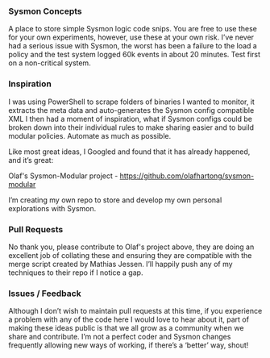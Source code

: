 ### Sysmon Concepts
A place to store simple Sysmon logic code snips.
You are free to use these for your own experiments, however, use these at your own risk.  I’ve never had a serious issue with Sysmon, the worst has been a failure to the load a policy and the test system logged 60k events in about 20 minutes.  Test first on a non-critical system.

### Inspiration
I was using PowerShell to scrape folders of binaries I wanted to monitor, it extracts the meta data and auto-generates the Sysmon config compatible XML  I then had a moment of inspiration, what if Sysmon configs could be broken down into their individual rules to make sharing easier and to build modular policies.  Automate as much as possible.

Like most great ideas, I Googled and found that it has already happened, and it’s great:

Olaf's Sysmon-Modular project - https://github.com/olafhartong/sysmon-modular

I’m creating my own repo to store and develop my own personal explorations with Sysmon.

### Pull Requests
No thank you, please contribute to Olaf's project above, they are doing an excellent job of collating these and ensuring they are compatible with the merge script created by Mathias Jessen.  I’ll happily push any of my techniques to their repo if I notice a gap.

### Issues / Feedback
Although I don’t wish to maintain pull requests at this time, if you experience a problem with any of the code here I would love to hear about it, part of making these ideas public is that we all grow as a community when we share and contribute.  I’m not a perfect coder and Sysmon changes frequently allowing new ways of working, if there’s a ‘better’ way, shout!
